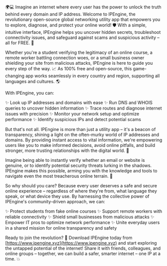 🌍💻 Imagine an internet where every user has the power to unlock the truth behind every domain and IP address. Welcome to IPEngine, the revolutionary open-source global networking utility app that empowers you to explore, diagnose, and protect your online world! 🛡️ With a simple, intuitive interface, IPEngine helps you uncover hidden secrets, troubleshoot connectivity issues, and safeguard against scams and suspicious activity – all for FREE. 💸

Whether you're a student verifying the legitimacy of an online course, a remote worker battling connection woes, or a small business owner shielding your site from malicious attacks, IPEngine is here to guide you every step of the way. 📈 As 100% free and open-source, this game-changing app works seamlessly in every country and region, supporting all languages and cultures. 🌎

With IPEngine, you can:

✨ Look up IP addresses and domains with ease
✨ Run DNS and WHOIS queries to uncover hidden information
✨ Trace routes and diagnose internet issues with precision
✨ Monitor your network setup and optimize performance
✨ Identify suspicious IPs and detect potential scams

But that's not all. IPEngine is more than just a utility app – it's a beacon of transparency, shining a light on the often-murky world of IP addresses and domains. By providing instant access to vital information, we're empowering users like you to make informed decisions, avoid online pitfalls, and build stronger, more trusting relationships with the digital world. 💪

Imagine being able to instantly verify whether an email or website is genuine, or to identify potential security threats lurking in the shadows. IPEngine makes this possible, arming you with the knowledge and tools to navigate even the most treacherous online terrain. 🌊

So why should you care? Because every user deserves a safe and secure online experience – regardless of where they're from, what language they speak, or what device they use. By harnessing the collective power of IPEngine's community-driven approach, we can:

✨ Protect students from fake online courses
✨ Support remote workers with reliable connectivity
✨ Shield small businesses from malicious attacks
✨ Empower IT pros to optimize network performance
✨ Unite everyday users in a shared mission for online transparency and safety

Ready to join the revolution? 🚀 Download IPEngine today from [https://www.ipengine.xyz](https://www.ipengine.xyz) and start exploring the untapped potential of the internet! Share it with friends, colleagues, and online groups – together, we can build a safer, smarter internet – one IP at a time. 💥